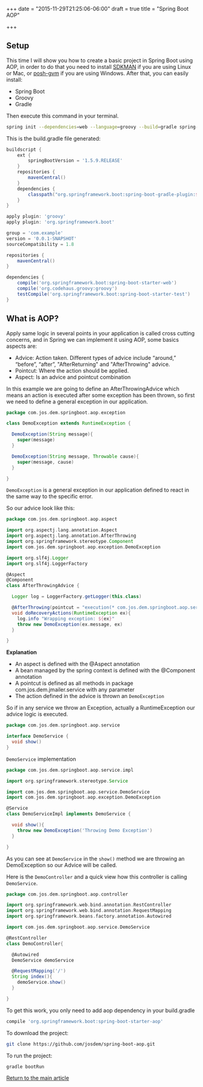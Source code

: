 +++
date = "2015-11-29T21:25:06-06:00"
draft = true
title = "Spring Boot AOP"

+++

## Setup
This time I will show you how to create a basic project in Spring Boot using AOP, in order to do that you need to install [SDKMAN](http://sdkman.io/) if you are using Linux or Mac, or [posh-gvm](https://github.com/flofreud/posh-gvm) if you are using Windows. After that, you can easily install:

* Spring Boot
* Groovy
* Gradle

Then execute this command in your terminal.

```bash
spring init --dependencies=web --language=groovy --build=gradle spring-boot-aop
```

This is the build.gradle file generated:

```groovy
buildscript {
	ext {
		springBootVersion = '1.5.9.RELEASE'
	}
	repositories {
		mavenCentral()
	}
	dependencies {
		classpath("org.springframework.boot:spring-boot-gradle-plugin:${springBootVersion}")
	}
}

apply plugin: 'groovy'
apply plugin: 'org.springframework.boot'

group = 'com.example'
version = '0.0.1-SNAPSHOT'
sourceCompatibility = 1.8

repositories {
	mavenCentral()
}

dependencies {
	compile('org.springframework.boot:spring-boot-starter-web')
	compile('org.codehaus.groovy:groovy')
	testCompile('org.springframework.boot:spring-boot-starter-test')
}
```

## What is AOP?

Apply same logic in several points in your application is called cross cutting concerns, and in Spring we can implement it using AOP, some basics aspects are:

* Advice: Action taken. Different types of advice include “around,” “before”, “after”, "AfterReturning" and "AfterThrowing" advice.
* Pointcut: Where the action should be applied.
* Aspect: Is an advice and pointcut combination

In this example we are going to define an AfterThrowingAdvice which means an action is executed after some exception has been thrown, so first we need to define a general exception in our application.

```groovy
package com.jos.dem.springboot.aop.exception

class DemoException extends RuntimeException {

  DemoException(String message){
    super(message)
  }

  DemoException(String message, Throwable cause){
    super(message, cause)
  }

}
```

`DemoException` is a general exception in our application defined to react in the same way to the specific error.

So our advice look like this:

```groovy
package com.jos.dem.springboot.aop.aspect

import org.aspectj.lang.annotation.Aspect
import org.aspectj.lang.annotation.AfterThrowing
import org.springframework.stereotype.Component
import com.jos.dem.springboot.aop.exception.DemoException

import org.slf4j.Logger
import org.slf4j.LoggerFactory

@Aspect
@Component
class AfterThrowingAdvice {

  Logger log = LoggerFactory.getLogger(this.class)

  @AfterThrowing(pointcut = "execution(* com.jos.dem.springboot.aop.service..**.*(..))", throwing = "ex")
  void doRecoveryActions(RuntimeException ex){
    log.info "Wrapping exception: ${ex}"
    throw new DemoException(ex.message, ex)
  }

}
```

**Explanation**

* An aspect is defined with the @Aspect annotation
* A bean managed by the spring context is defined with the @Component annotation
* A pointcut is defined as all methods in package com.jos.dem.jmailer.service with any parameter
* The action defined in the advice is thrown an `DemoException`

So if in any service we throw an Exception, actually a RuntimeException our advice logic is executed.


```groovy
package com.jos.dem.springboot.aop.service

interface DemoService {
  void show()
}

```

`DemoService` implementation

```groovy
package com.jos.dem.springboot.aop.service.impl

import org.springframework.stereotype.Service

import com.jos.dem.springboot.aop.service.DemoService
import com.jos.dem.springboot.aop.exception.DemoException

@Service
class DemoServiceImpl implements DemoService {

  void show(){
    throw new DemoException('Throwing Demo Exception')
  }

}
```

As you can see at `DemoService` in the `show()` method we are throwing an DemoException so our Advice will be called.

Here is the `DemoController` and a quick view how this controller is calling `DemoService`.

```groovy
package com.jos.dem.springboot.aop.controller

import org.springframework.web.bind.annotation.RestController
import org.springframework.web.bind.annotation.RequestMapping
import org.springframework.beans.factory.annotation.Autowired

import com.jos.dem.springboot.aop.service.DemoService

@RestController
class DemoController{

  @Autowired
  DemoService demoService

  @RequestMapping('/')
  String index(){
    demoService.show()
  }

}
```

To get this work, you only need to add aop dependency in your build.gradle

```bash
compile 'org.springframework.boot:spring-boot-starter-aop'
```

To download the project:

```bash
git clone https://github.com/josdem/spring-boot-aop.git
```

To run the project:

```bash
gradle bootRun
```

[Return to the main article](/techtalk/spring)
